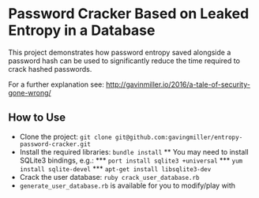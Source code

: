 # Password Cracker Based on Leaked Entropy in a Database

This project demonstrates how password entropy saved alongside a password hash can be used to significantly
reduce the time required to crack hashed passwords.

For a further explanation see: http://gavinmiller.io/2016/a-tale-of-security-gone-wrong/

## How to Use

* Clone the project: `git clone git@github.com:gavingmiller/entropy-password-cracker.git`
* Install the required libraries: `bundle install`
** You may need to install SQLite3 bindings, e.g.:
*** `port install sqlite3 +universal`
*** `yum install sqlite-devel`
*** `apt-get install libsqlite3-dev`
* Crack the user database: `ruby crack_user_database.rb`
* `generate_user_database.rb` is available for you to modify/play with

